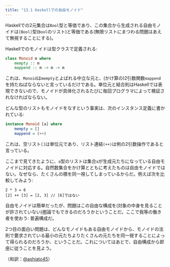 ```yaml
---
title: "13.1 Haskellでの自由モノイド"
---
```



Haskellでの2元集合は`Bool`型と等価であり、この集合から生成される自由モノイドは`[Bool]`型(`Bool`のリスト)と等価である(無限リストにまつわる問題はあえて無視することにする)。

Haskellでのモノイドは型クラスで定義される:


```haskell
class Monoid m where
    mempty :: m
    mappend :: m -> m -> m
```

これは、`Monoid`は`mempty`とよばれる中立な元と、(かけ算の)2引数関数`mappend`を持たねばならないと言っているだけである。単位元と結合則はHaskellでは表現できないので、モノイドが具体化されるたびに毎回プログラマによって検証されなければならない。

どんな型のリストもモノイドをなすという事実は、次のインスタンス定義に書かれている:
```haskell
instance Monoid [a] where
    mempty = []
    mappend = (++)
```

これは、空リスト`[]`は単位元であり、リスト連結`(++)`は例の2引数操作であると言っている。

ここまで見てきたように、`a`型のリストは集合`a`が生成元たちになっている自由モノイドに対応する。自然数集合をかけ算とともに考えたものは自由モノイドではない。なぜなら、たくさんの積を同一視してしまっているからだ。例えば次を比較してみよう:

```
2 * 3 = 6
[2] ++ [3] = [2, 3] // [6]ではない
```

自由モノイドは簡単だったが、問題はこの自由な構成を(対象の中身を見ることが許されていない)圏論でもできるのだろうかということだ。ここで我等の働き者を使おう: 普遍構成だ。

2つ目の面白い問題は、どんなモノイドもある自由モノイドから、モノイドの法則で要求されている最小の元たちよりたくさんの元たちを同一視することによって得られるのだろうか、ということだ。これについてはあとで、自由構成から即座に従うことを見よう。


（和訳：[@ashiato45](https://twitter.com/ashiato45)）

